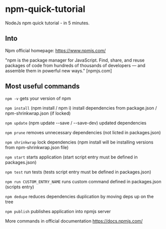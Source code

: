 # npm-quick-tutorial
NodeJs npm quick tutorial - in 5 minutes.

## Into
Npm official homepage: https://www.npmjs.com/

"npm is the package manager for JavaScript. Find, share, and reuse packages of code from hundreds of thousands of developers — and assemble them in powerful new ways." [npmjs.com]

## Most useful commands

`npm -v` gets your version of npm

`npm install` (npm install / npm i) install dependencies from package.json / npm-shrinkwrap.json (if locked)

`npm update` (npm update --save / --save-dev) updated dependencies

`npm prune` removes unnecessary dependencies (not licted in packages.json)

`npm shrinkwrap` lock dependencies (npm install will be installing versions from npm-shrinkwrap.json file)

`npm start` starts application (start script entry must be defined in packages.json)

`npm test` run tests (tests script entry must be defined in packages.json)

`npm run CUSTOM_ENTRY_NAME` runs custom command defined in packages.json (scripts entry)

`npm dedupe` reduces dependencies duplication by moving deps up on the tree

`npm publish` publishes application into npmjs server

More commands in official documentation https://docs.npmjs.com/
